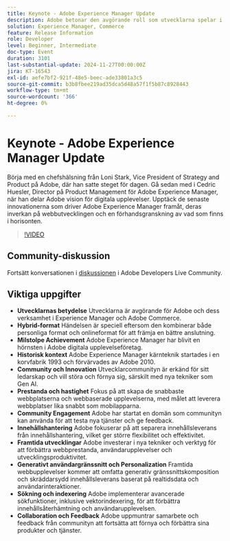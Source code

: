 ```yaml
---
title: Keynote - Adobe Experience Manager Update
description: Adobe betonar den avgörande roll som utvecklarna spelar i Experience Manager och Commerce-verksamheten, lyfter fram hybridevenemangets format, firar milstolpar och fokuserar på innovation, prestanda, samhällsengagemang och framtida utvecklingar inom webbprestanda, generativt användargränssnitt och avancerade sökfunktioner.
solution: Experience Manager, Commerce
feature: Release Information
role: Developer
level: Beginner, Intermediate
doc-type: Event
duration: 3101
last-substantial-update: 2024-11-27T00:00:00Z
jira: KT-16543
exl-id: aefe7bf2-921f-48e5-beec-ade33801a3c5
source-git-commit: b3b8fbee219ad35dca5d48a57f1f5b87c8928443
workflow-type: tm+mt
source-wordcount: '366'
ht-degree: 0%

---
```


# Keynote - Adobe Experience Manager Update

Börja med en chefshälsning från Loni Stark, Vice President of Strategy and Product på Adobe, där han satte steget för dagen. Gå sedan med i Cedric Huesler, Director på Product Management för Adobe Experience Manager, när han delar Adobe vision för digitala upplevelser. Upptäck de senaste innovationerna som driver Adobe Experience Manager framåt, deras inverkan på webbutvecklingen och en förhandsgranskning av vad som finns i horisonten.

>[!VIDEO](https://video.tv.adobe.com/v/3439437/?learn=on&enablevpops)

## Community-diskussion

Fortsätt konversationen i [diskussionen](https://adobe.ly/3Ywf7Vm) i Adobe Developers Live Community.

## Viktiga uppgifter

* **Utvecklarnas betydelse** Utvecklarna är avgörande för Adobe och dess verksamhet i Experience Manager och Adobe Commerce. &#x200B;
* **Hybrid-format** Händelsen är speciell eftersom den kombinerar både personliga format och onlineformat för att främja en bättre anslutning.
* **Milstolpe Achievement** Adobe Experience Manager har blivit en hörnsten i Adobe digitala upplevelseföretag. &#x200B;
* **Historisk kontext** Adobe Experience Manager kärnteknik startades i en korvfabrik 1993 och förvärvades av Adobe 2010.
* **Community och Innovation** Utvecklarcommunityn är erkänd för sitt ledarskap och vill störa och förnya sig, särskilt med nya tekniker som Gen AI.
* **Prestanda och hastighet** Fokus på att skapa de snabbaste webbplatserna och webbaserade upplevelserna, med målet att leverera webbplatser lika snabbt som mobilapparna.
* **Community Engagement** Adobe har startat en domän som communityn kan använda för att testa nya tjänster och ge feedback.
* **Innehållshantering** Adobe fokuserar på att separera innehållsleverans från innehållshantering, vilket ger större flexibilitet och effektivitet.
* **Framtida utvecklingar** Adobe investerar i nya tekniker och verktyg för att förbättra webbprestanda, användarupplevelser och utvecklingsproduktivitet.
* **Generativt användargränssnitt och Personalization** Framtida webbupplevelser kommer att omfatta generativ gränssnittskomposition och skräddarsydd innehållsleverans baserat på realtidsdata och användarinteraktioner. &#x200B;
* **Sökning och indexering** Adobe implementerar avancerade sökfunktioner, inklusive vektorindexering, för att förbättra innehållsåterhämtning och användarupplevelsen.
* **Collaboration och Feedback** Adobe uppmuntrar samarbete och feedback från communityn att fortsätta att förnya och förbättra sina produkter och tjänster.

